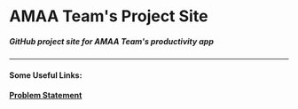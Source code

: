# AMAA Team's Project Site 
##### GitHub project site for AMAA Team's productivity app 
-----------------------------------------------------------
#### Some Useful Links:
#### [Problem Statement](problem.md)
